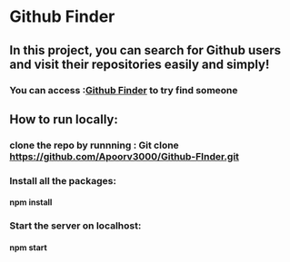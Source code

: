 # Github Finder

<!-- This project was bootstrapped with [Create React App](https://github.com/facebook/create-react-app). -->

## In this project, you can search for Github users and visit their repositories easily and simply!

### You can access :[Github Finder](https://github-finder-sepia-eta.vercel.app/) to try find someone

## How to run locally:

### clone the repo by runnning : Git clone https://github.com/Apoorv3000/Github-FInder.git

### Install all the packages:

#### npm install

### Start the server on localhost:

#### npm start

